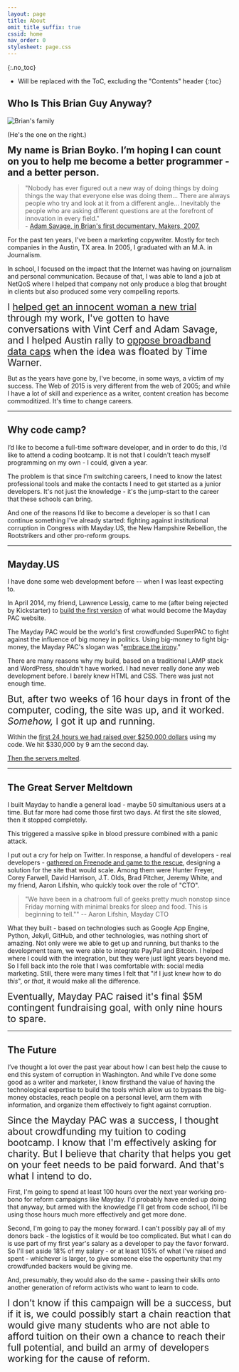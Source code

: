```yaml
---
layout: page
title: About
omit_title_suffix: true
cssid: home
nav_order: 0
stylesheet: page.css
---
```


{:.no_toc}

* Will be replaced with the ToC, excluding the "Contents" header
{:toc}

## Who Is This Brian Guy Anyway?  

![Brian's family]({{site.baseurl}}/images/boykofamily.jpg)

(He's the one on the right.) 

<span style="font-size:150%;">**My name is Brian Boyko. I’m hoping I can count on you to help me become a better programmer - and a better person.**</span>  

> "Nobody has ever figured out a new way of doing things by doing things the way that everyone else was doing them... There are always people who try and look at it from a different angle... Inevitably the people who are asking different questions are at the forefront of innovation in every field." 
> <BR> - [Adam Savage, in Brian's first documentary, Makers, 2007.](https://vimeo.com/766987)

For the past ten years, I've been a marketing copywriter. Mostly for tech companies in the Austin, TX area. In 2005, I graduated with an M.A. in Journalism.

In school, I focused on the impact that the Internet was having on journalism and personal communication. Because of that, I was able to land a job at NetQoS where I helped that company not only produce a blog that brought in clients but also produced some very compelling reports. 

<span style="font-size:150%;">I [helped get an innocent woman a new trial](http://www.whatthetech.com/2007/01/22/forensic-examiner-talks-about-julie-amero-case/) through my work, I've gotten to have conversations with Vint Cerf and Adam Savage, and I helped Austin rally to [oppose broadband data caps](https://www.youtube.com/watch?v=uyuIiG4c4Go) when the idea was floated by Time Warner.</span>



But as the years have gone by, I've become, in some ways, a victim of my success. The Web of 2015 is very different from the web of 2005; and while I have a lot of skill and experience as a writer, content creation has become commoditized. It's time to change careers.  

---

## Why code camp? 

I’d like to become a full-time software developer, and in order to do this, I’d like to attend a coding bootcamp. It is not that I couldn't teach myself programming on my own - I could, given a year. 

The problem is that since I'm switching careers, I need to know the latest professional tools and make the contacts I need to get started as a junior developers. It's not just the knowledge - it's the jump-start to the career that these schools can bring.  

And one of the reasons I’d like to become a developer is so that I can continue something I’ve already started: fighting against institutional corruption in Congress with Mayday.US, the New Hampshire Rebellion, the Rootstrikers and other pro-reform groups.  

---

## Mayday.US

I have done some web development before -- when I was least expecting to. 

In April 2014, my friend, Lawrence Lessig, came to me (after being rejected by Kickstarter) to [build the first version](http://lessig.tumblr.com/post/84419344732/the-launch-of-the-mayday-citizens-superpac) of what would become the Mayday PAC website.

The Mayday PAC would be the world's first crowdfunded SuperPAC to fight against the influence of big money in politics. Using big-money to fight big-money, the Mayday PAC's slogan was "[embrace the irony](https://vimeo.com/93299391)." 

There are many reasons why my build, based on a traditional LAMP stack and WordPress, shouldn't have worked. I had never really done any web development before. I barely knew HTML and CSS. There was just not enough time. 

<span style="font-size:150%;">But, after two weeks of 16 hour days in front of the computer, coding, the site was up, and it worked. *Somehow,* I got it up and running.</span>

Within the [first 24 hours we had raised over $250,000 dollars](http://lessig.tumblr.com/post/84512690327/from-zero-to-250k-in-a-day) using my code. We hit $330,000 by 9 am the second day. 

[Then the servers melted](http://lessig.tumblr.com/post/84541227167/second-stage-for-mayday-pac-please-help). 

---

## The Great Server Meltdown

I built Mayday to handle a general load - maybe 50 simultanious users at a time. But far more had come those first two days. At first the site slowed, then it stopped completely. 

This triggered a massive spike in blood pressure combined with a panic attack. 

I put out a cry for help on Twitter. In response, a handful of developers - real developers - [gathered on Freenode and game to the rescue](http://lessig.tumblr.com/post/84554820472/update-on-mayone-us-tech), designing a solution for the site that would scale.  Among them were Hunter Freyer, Corey Farwell, David Harrison, J.T. Olds, Brad Pitcher, Jeremy White, and my friend, Aaron Lifshin, who quickly took over the role of "CTO". 

> "We have been in a chatroom full of geeks pretty much nonstop since Friday morning with minimal breaks for sleep and food. This is beginning to tell."" 
> -- Aaron Lifshin, Mayday CTO

What they built - based on technologies such as Google App Engine, Python, Jekyll, GitHub, and other technologies, was nothing short of amazing. Not only were we able to get up and running, but thanks to the development team, we were able to integrate PayPal and Bitcoin. I helped where I could with the integration, but they were just light years beyond me.  So I fell back into the role that I was comfortable with: social media marketing. Still, there were many times I felt that "if I just knew how to do *this*", or *that*, it would make all the difference.  

<span style="font-size:150%;">Eventually, Mayday PAC raised it's final $5M contingent fundraising goal, with only nine hours to spare. </span>

---

## The Future

I’ve thought a lot over the past year about how I can best help the cause to end this system of corruption in Washington. And while I’ve done some good as a writer and marketer, I know firsthand the value of having the technological expertise to build the tools which allow us to bypass the big-money obstacles, reach people on a personal level, arm them with information, and organize them effectively to fight against corruption.  

<span style="font-size:150%;">Since the Mayday PAC was a success, I thought about crowdfunding my tuition to coding bootcamp. I know that I'm effectively asking for charity. But I believe that charity that helps you get on your feet needs to be paid forward. And that's what I intend to do. </span>

First, I'm going to spend at least 100 hours over the next year working pro-bono for reform campaigns like Mayday.  I'd probably have ended up doing that anyway, but armed with the knowledge I'll get from code school, I'll be using those hours much more effectively and get more done.  

Second, I'm going to pay the money forward. I can't possibly pay all of my donors back - the logistics of it would be too complicated. But what I can do is use part of my first year's salary as a developer to pay the favor forward.  So I'll set aside 18% of my salary - or at least 105% of what I've raised and spent - whichever is larger, to give someone else the oppertunity that my crowdfunded backers would be giving me.

And, presumably, they would also do the same - passing their skills onto another generation of reform activists who want to learn to code.  

<span style="font-size:150%;">I don’t know if this campaign will be a success, but if it is, we could possibly start a chain reaction that would give many students who are not able to afford tuition on their own a chance to reach their full potential, and build an army of developers working for the cause of reform.  </span>

